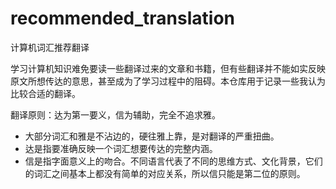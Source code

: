 # recommended_translation
计算机词汇推荐翻译

学习计算机知识难免要读一些翻译过来的文章和书籍，但有些翻译并不能如实反映原文所想传达的意思，甚至成为了学习过程中的阻碍。本仓库用于记录一些我认为比较合适的翻译。

翻译原则：达为第一要义，信为辅助，完全不追求雅。

- 大部分词汇和雅是不沾边的，硬往雅上靠，是对翻译的严重扭曲。
- 达是指要准确反映一个词汇想要传达的完整内涵。
- 信是指字面意义上的吻合。不同语言代表了不同的思维方式、文化背景，它们的词汇之间基本上都没有简单的对应关系，所以信只能是第二位的原则。

